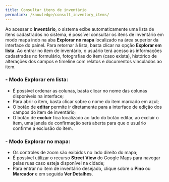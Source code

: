 ```yaml
---
title: Consultar itens de inventário
permalink: /knowledge/consult_inventory_items/
---
```


Ao acessar o **Inventário**, o sistema exibe automaticamente uma lista de itens cadastrados no sistema, é possível consultar os itens de inventário em modo mapa indo na aba **Explorar no mapa** localizado na área superior da interface do painel. Para retornar à lista, basta clicar na opção  **Explorar em lista**. Ao entrar no item de inventário, o usuário terá acesso às informações cadastradas no formulário, fotografias do item (caso exista), histórico de alterações dos campos e timeline com relatos e documentos vinculados ao item.

### - Modo Explorar em lista:

* É possível ordenar as colunas, basta clicar no nome das colunas disponíveis na interface;
* Para abrir o item, basta clicar sobre o nome do item marcado em azul;
* O botão de **editar** permite ir diretamente para a interface de edição dos campos do item de inventário;
* O botão de **excluir** fica localizado ao lado do botão editar, ao excluir o item, uma janela de confirmação será aberta para que o usuário confirme a exclusão do item.

### - Modo Explorar no mapa:
* Os controles de zoom são exibidos no lado direito do mapa;
* É possível utilizar o recurso **Street View** do Google Maps para navegar pelas ruas caso esteja disponível na cidade;
* Para entrar no item de inventário desejado, clique sobre o **Pino** ou **Marcador** e em seguida **Ver Detalhes**.
